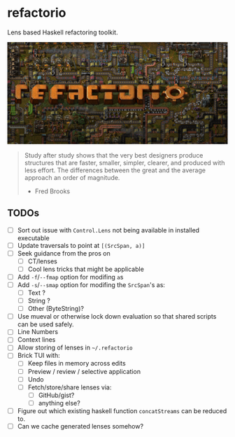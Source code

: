 # refactorio

Lens based Haskell refactoring toolkit.

![refactorio](refactorio.png)

> Study after study shows that the very best designers produce structures that
> are faster, smaller, simpler, clearer, and produced with less effort. The
> differences between the great and the average approach an order of magnitude.
>
> - Fred Brooks

## TODOs

- [ ] Sort out issue with `Control.Lens` not being available in installed executable
- [ ] Update traversals to point at `[(SrcSpan, a)]`
- [ ] Seek guidance from the pros on
  - [ ] CT/lenses
  - [ ] Cool lens tricks that might be applicable
- [ ] Add `-f`/`--fmap` option for modifing `a`s
- [ ] Add `-s`/`--smap` option for modifing the `SrcSpan`'s as:
  - [ ] Text ?
  - [ ] String ?
  - [ ] Other (ByteString)?
- [ ] Use mueval or otherwise lock down evaluation so that shared scripts can
      be used safely.
- [ ] Line Numbers
- [ ] Context lines
- [ ] Allow storing of lenses in `~/.refactorio`
- [ ] Brick TUI with:
  - [ ] Keep files in memory across edits
  - [ ] Preview / review / selective application
  - [ ] Undo
  - [ ] Fetch/store/share lenses via:
    - [ ] GitHub/gist?
    - [ ] anything else?
- [ ] Figure out which existing haskell function `concatStreams` can be reduced to.
- [ ] Can we cache generated lenses somehow?
